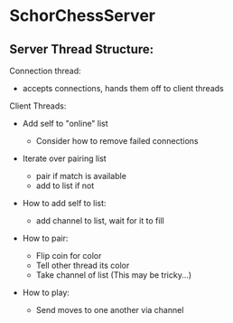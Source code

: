 # SchorChessServer

## Server Thread Structure: 

Connection thread: 
* accepts connections, hands them off to client threads

Client Threads:
 * Add self to "online" list 
    * Consider how to remove failed connections

* Iterate over pairing list
    * pair if match is available
    * add to list if not

* How to add self to list:
    * add channel to list, wait for it to fill
* How to pair: 
    * Flip coin for color
    * Tell other thread its color
    * Take channel of list (This may be tricky...)
* How to play:
    * Send moves to one another via channel

